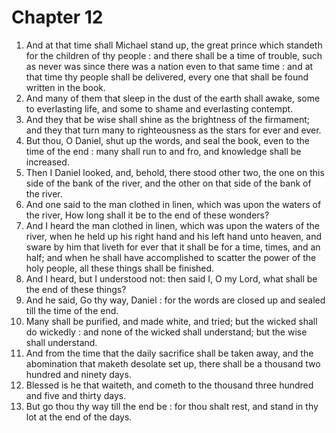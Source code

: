 # Chapter 12

1. And at that time shall Michael stand up, the great prince which standeth for the children of thy people : and there shall be a time of trouble, such as never was since there was a nation even to that same time : and at that time thy people shall be delivered, every one that shall be found written in the book.
2. And many of them that sleep in the dust of the earth shall awake, some to everlasting life, and some to shame and everlasting contempt.
3. And they that be wise shall shine as the brightness of the firmament; and they that turn many to righteousness as the stars for ever and ever.
4. But thou, O Daniel, shut up the words, and seal the book, even to the time of the end : many shall run to and fro, and knowledge shall be increased.
5. Then I Daniel looked, and, behold, there stood other two, the one on this side of the bank of the river, and the other on that side of the bank of the river.
6. And one said to the man clothed in linen, which was upon the waters of the river, How long shall it be to the end of these wonders?
7. And I heard the man clothed in linen, which was upon the waters of the river, when he held up his right hand and his left hand unto heaven, and sware by him that liveth for ever that it shall be for a time, times, and an half; and when he shall have accomplished to scatter the power of the holy people, all these things shall be finished.
8. And I heard, but I understood not: then said I, O my Lord, what shall be the end of these things?
9. And he said, Go thy way, Daniel : for the words are closed up and sealed till the time of the end.
10. Many shall be purified, and made white, and tried; but the wicked shall do wickedly : and none of the wicked shall understand; but the wise shall understand.
11. And from the time that the daily sacrifice shall be taken away, and the abomination that maketh desolate set up, there shall be a thousand two hundred and ninety days.
12. Blessed is he that waiteth, and cometh to the thousand three hundred and five and thirty days.
13. But go thou thy way till the end be : for thou shalt rest, and stand in thy lot at the end of the days.


